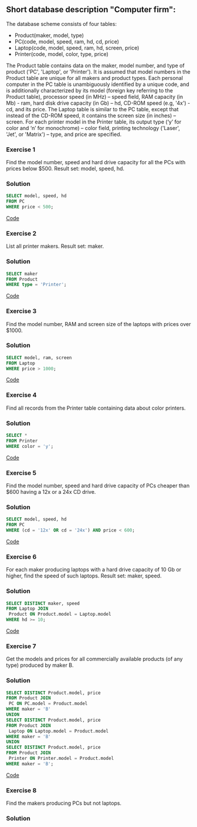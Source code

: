 ## Short database description "Computer firm":

The database scheme consists of four tables:
* Product(maker, model, type)
* PC(code, model, speed, ram, hd, cd, price)
* Laptop(code, model, speed, ram, hd, screen, price)
* Printer(code, model, color, type, price)

The Product table contains data on the maker, model number, and type of product ('PC', 'Laptop', or 'Printer'). It is assumed that model numbers in the Product table are unique for all makers and product types. Each personal computer in the PC table is unambiguously identified by a unique code, and is additionally characterized by its model (foreign key referring to the Product table), processor speed (in MHz) – speed field, RAM capacity (in Mb) - ram, hard disk drive capacity (in Gb) – hd, CD-ROM speed (e.g, '4x') - cd, and its price. The Laptop table is similar to the PC table, except that instead of the CD-ROM speed, it contains the screen size (in inches) – screen. For each printer model in the Printer table, its output type (‘y’ for color and ‘n’ for monochrome) – color field, printing technology ('Laser', 'Jet', or 'Matrix') – type, and price are specified.

### Exercise 1

Find the model number, speed and hard drive capacity for all the PCs with prices below $500.
Result set: model, speed, hd.

### Solution

```sql
SELECT model, speed, hd
FROM PC
WHERE price < 500;
```
[Code](solutions.sql#L1)

### Exercise 2

List all printer makers. Result set: maker.

### Solution

```sql
SELECT maker
FROM Product
WHERE type = 'Printer';
```
[Code](solutions.sql#L6)

### Exercise 3

Find the model number, RAM and screen size of the laptops with prices over $1000.

### Solution

```sql
SELECT model, ram, screen
FROM Laptop
WHERE price > 1000;
```
[Code](solutions.sql#L11)

### Exercise 4

Find all records from the Printer table containing data about color printers.

### Solution

```sql
SELECT *
FROM Printer
WHERE color = 'y';
```
[Code](solutions.sql#L15)

### Exercise 5

Find the model number, speed and hard drive capacity of PCs cheaper than $600 having a 12x or a 24x CD drive.

### Solution

```sql
SELECT model, speed, hd
FROM PC
WHERE (cd = '12x' OR cd = '24x') AND price < 600;
```
[Code](solutions.sql#L21)

### Exercise 6

For each maker producing laptops with a hard drive capacity of 10 Gb or higher, find the speed of such laptops. Result set: maker, speed.

### Solution

```sql
SELECT DISTINCT maker, speed
FROM Laptop JOIN
 Product ON Product.model = Laptop.model
WHERE hd >= 10;
```
[Code](solutions.sql#L26)

### Exercise 7

Get the models and prices for all commercially available products (of any type) produced by maker B.

### Solution

```sql
SELECT DISTINCT Product.model, price
FROM Product JOIN
 PC ON PC.model = Product.model
WHERE maker = 'B'
UNION
SELECT DISTINCT Product.model, price
FROM Product JOIN
 Laptop ON Laptop.model = Product.model
WHERE maker = 'B'
UNION
SELECT DISTINCT Product.model, price
FROM Product JOIN
 Printer ON Printer.model = Product.model
WHERE maker = 'B';
```
[Code](solutions.sql#L32)

### Exercise 8

Find the makers producing PCs but not laptops.

### Solution

```sql

```
